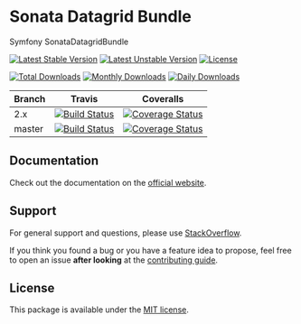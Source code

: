 # Sonata Datagrid Bundle

Symfony SonataDatagridBundle

[![Latest Stable Version](https://poser.pugx.org/sonata-project/datagrid-bundle/v/stable)](https://packagist.org/packages/sonata-project/datagrid-bundle)
[![Latest Unstable Version](https://poser.pugx.org/sonata-project/datagrid-bundle/v/unstable)](https://packagist.org/packages/sonata-project/datagrid-bundle)
[![License](https://poser.pugx.org/sonata-project/datagrid-bundle/license)](https://packagist.org/packages/sonata-project/datagrid-bundle)

[![Total Downloads](https://poser.pugx.org/sonata-project/datagrid-bundle/downloads)](https://packagist.org/packages/sonata-project/datagrid-bundle)
[![Monthly Downloads](https://poser.pugx.org/sonata-project/datagrid-bundle/d/monthly)](https://packagist.org/packages/sonata-project/datagrid-bundle)
[![Daily Downloads](https://poser.pugx.org/sonata-project/datagrid-bundle/d/daily)](https://packagist.org/packages/sonata-project/datagrid-bundle)

Branch | Travis | Coveralls |
------ | ------ | --------- |
2.x   | [![Build Status][travis_stable_badge]][travis_stable_link]     | [![Coverage Status][coveralls_stable_badge]][coveralls_stable_link]     |
master | [![Build Status][travis_unstable_badge]][travis_unstable_link] | [![Coverage Status][coveralls_unstable_badge]][coveralls_unstable_link] |

## Documentation

Check out the documentation on the [official website](https://sonata-project.org/bundles/datagrid).

## Support

For general support and questions, please use [StackOverflow](http://stackoverflow.com/questions/tagged/sonata).

If you think you found a bug or you have a feature idea to propose, feel free to open an issue
**after looking** at the [contributing guide](CONTRIBUTING.md).

## License

This package is available under the [MIT license](LICENSE).

[travis_stable_badge]: https://travis-ci.org/sonata-project/SonataDatagridBundle.svg?branch=2.x
[travis_stable_link]: https://travis-ci.org/sonata-project/SonataDatagridBundle
[travis_unstable_badge]: https://travis-ci.org/sonata-project/SonataDatagridBundle.svg?branch=master
[travis_unstable_link]: https://travis-ci.org/sonata-project/SonataDatagridBundle

[coveralls_stable_badge]: https://coveralls.io/repos/github/sonata-project/SonataDatagridBundle/badge.svg?branch=2.x
[coveralls_stable_link]: https://coveralls.io/github/sonata-project/SonataDatagridBundle?branch=2.x
[coveralls_unstable_badge]: https://coveralls.io/repos/github/sonata-project/SonataDatagridBundle/badge.svg?branch=master
[coveralls_unstable_link]: https://coveralls.io/github/sonata-project/SonataDatagridBundle?branch=master

